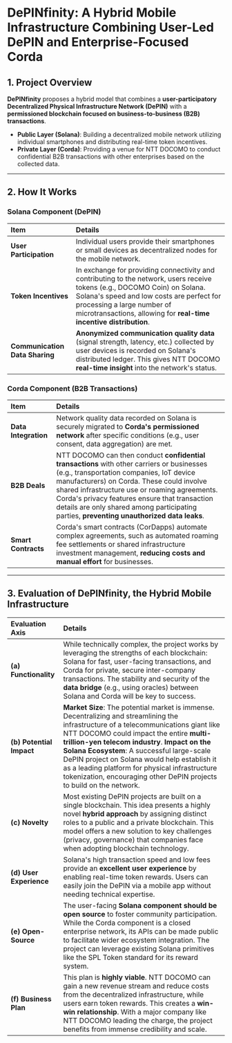 # DePINfinity: A Hybrid Mobile Infrastructure Combining User-Led DePIN and Enterprise-Focused Corda

## 1. Project Overview

**DePINfinity** proposes a hybrid model that combines a **user-participatory Decentralized Physical Infrastructure Network (DePIN)** with a **permissioned blockchain focused on business-to-business (B2B) transactions**.

* **Public Layer (Solana)**: Building a decentralized mobile network utilizing individual smartphones and distributing real-time token incentives.
* **Private Layer (Corda)**: Providing a venue for NTT DOCOMO to conduct confidential B2B transactions with other enterprises based on the collected data.

---

## 2. How It Works

### Solana Component (DePIN)

| Item | Details |
| :--- | :--- |
| **User Participation** | Individual users provide their smartphones or small devices as decentralized nodes for the mobile network. |
| **Token Incentives** | In exchange for providing connectivity and contributing to the network, users receive tokens (e.g., DOCOMO Coin) on Solana. Solana's speed and low costs are perfect for processing a large number of microtransactions, allowing for **real-time incentive distribution**. |
| **Communication Data Sharing** | **Anonymized communication quality data** (signal strength, latency, etc.) collected by user devices is recorded on Solana's distributed ledger. This gives NTT DOCOMO **real-time insight** into the network's status. |

### Corda Component (B2B Transactions)

| Item | Details |
| :--- | :--- |
| **Data Integration** | Network quality data recorded on Solana is securely migrated to **Corda's permissioned network** after specific conditions (e.g., user consent, data aggregation) are met. |
| **B2B Deals** | NTT DOCOMO can then conduct **confidential transactions** with other carriers or businesses (e.g., transportation companies, IoT device manufacturers) on Corda. These could involve shared infrastructure use or roaming agreements. Corda's privacy features ensure that transaction details are only shared among participating parties, **preventing unauthorized data leaks**. |
| **Smart Contracts** | Corda's smart contracts (CorDapps) automate complex agreements, such as automated roaming fee settlements or shared infrastructure investment management, **reducing costs and manual effort** for businesses. |

---

## 3. Evaluation of DePINfinity, the Hybrid Mobile Infrastructure

| Evaluation Axis | Details |
| :--- | :--- |
| **(a) Functionality** | While technically complex, the project works by leveraging the strengths of each blockchain: Solana for fast, user-facing transactions, and Corda for private, secure inter-company transactions. The stability and security of the **data bridge** (e.g., using oracles) between Solana and Corda will be key to success. |
| **(b) Potential Impact** | **Market Size**: The potential market is immense. Decentralizing and streamlining the infrastructure of a telecommunications giant like NTT DOCOMO could impact the entire **multi-trillion-yen telecom industry**. **Impact on the Solana Ecosystem**: A successful large-scale DePIN project on Solana would help establish it as a leading platform for physical infrastructure tokenization, encouraging other DePIN projects to build on the network. |
| **(c) Novelty** | Most existing DePIN projects are built on a single blockchain. This idea presents a highly novel **hybrid approach** by assigning distinct roles to a public and a private blockchain. This model offers a new solution to key challenges (privacy, governance) that companies face when adopting blockchain technology. |
| **(d) User Experience** | Solana's high transaction speed and low fees provide an **excellent user experience** by enabling real-time token rewards. Users can easily join the DePIN via a mobile app without needing technical expertise. |
| **(e) Open-Source** | The user-facing **Solana component should be open source** to foster community participation. While the Corda component is a closed enterprise network, its APIs can be made public to facilitate wider ecosystem integration. The project can leverage existing Solana primitives like the SPL Token standard for its reward system. |
| **(f) Business Plan** | This plan is **highly viable**. NTT DOCOMO can gain a new revenue stream and reduce costs from the decentralized infrastructure, while users earn token rewards. This creates a **win-win relationship**. With a major company like NTT DOCOMO leading the charge, the project benefits from immense credibility and scale. |
